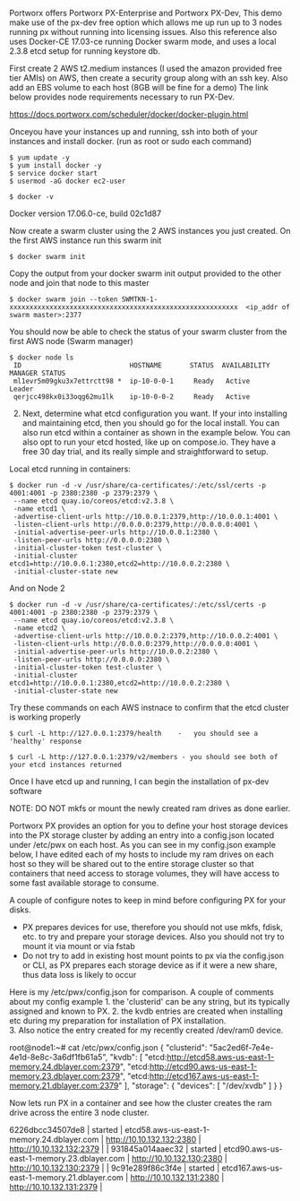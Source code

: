 
Portworx offers Portworx PX-Enterprise and Portworx PX-Dev, This demo make use of the px-dev free option which allows me up run up to 3 nodes running px without running into licensing issues. Also this reference also uses Docker-CE 17.03-ce running Docker swarm mode, and uses a local 2.3.8 etcd setup for running keystore db.   

First create 2 AWS t2.medium instances (I used the amazon provided free tier AMIs) on AWS, then create a security group along with an ssh key. Also add an EBS volume to each host (8GB will be fine for a demo)  The link below provides node requirements necessary to run PX-Dev.

https://docs.portworx.com/scheduler/docker/docker-plugin.html

Onceyou have your instances up and running, ssh into both of your instances and install docker. (run as root or sudo each command)

	$ yum update -y
	$ yum install docker -y
	$ service docker start 
	$ usermod -aG docker ec2-user

	$ docker -v
Docker version 17.06.0-ce, build 02c1d87

Now create a swarm cluster using the 2 AWS instances you just created. On the first AWS instance run this swarm init

	$ docker swarm init
Copy the output from your docker swarm init output provided to the other node and join that node to this master

	$ docker swarm join --token SWMTKN-1-xxxxxxxxxxxxxxxxxxxxxxxxxxxxxxxxxxxxxxxxxxxxxxxxxxxxxxxxx  <ip_addr of swarm master>:2377
You should now be able to check the status of your swarm cluster from the first AWS node (Swarm manager)

	$ docker node ls
 	 ID                           HOSTNAME       STATUS  AVAILABILITY  MANAGER STATUS
 	 ml1evr5m09gku3x7ettrctt98 *  ip-10-0-0-1     Ready   Active         Leader
 	 qerjcc498kx0i33oqg62mu1lk    ip-10-0-0-2     Ready   Active  


2. Next, determine what etcd configuration you want.    If your into installing and maintaining etcd, then you should go for the local install. You can also run etcd within a container as shown in the example below.  You can also opt to run your etcd hosted, like up on compose.io.  They have a free 30 day trial, and its really simple and straightforward to setup.

Local etcd running in containers:  

	$ docker run -d -v /usr/share/ca-certificates/:/etc/ssl/certs -p 4001:4001 -p 2380:2380 -p 2379:2379 \
	 --name etcd quay.io/coreos/etcd:v2.3.8 \
	 -name etcd1 \
	 -advertise-client-urls http://10.0.0.1:2379,http://10.0.0.1:4001 \
	 -listen-client-urls http://0.0.0.0:2379,http://0.0.0.0:4001 \
	 -initial-advertise-peer-urls http://10.0.0.1:2380 \
	 -listen-peer-urls http://0.0.0.0:2380 \
	 -initial-cluster-token test-cluster \
	 -initial-cluster etcd1=http://10.0.0.1:2380,etcd2=http://10.0.0.2:2380 \
	 -initial-cluster-state new

And on Node 2

	$ docker run -d -v /usr/share/ca-certificates/:/etc/ssl/certs -p 4001:4001 -p 2380:2380 -p 2379:2379 \
	 --name etcd quay.io/coreos/etcd:v2.3.8 \
	 -name etcd2 \
	 -advertise-client-urls http://10.0.0.2:2379,http://10.0.0.2:4001 \
	 -listen-client-urls http://0.0.0.0:2379,http://0.0.0.0:4001 \
	 -initial-advertise-peer-urls http://10.0.0.2:2380 \
	 -listen-peer-urls http://0.0.0.0:2380 \
	 -initial-cluster-token test-cluster \
	 -initial-cluster etcd1=http://10.0.0.1:2380,etcd2=http://10.0.0.2:2380 \
	 -initial-cluster-state new

Try these commands on each AWS instnace to confirm that the etcd cluster is working properly

	$ curl -L http://127.0.0.1:2379/health    -   you should see a 'healthy' response

	$ curl -L http://127.0.0.1:2379/v2/members - you should see both of your etcd instances returned

Once I have etcd up and running, I can begin the installation of px-dev software

NOTE:  DO NOT mkfs or mount the newly created ram drives as done earlier.   


Portworx PX provides an option for you to define your host storage devices into the PX storage cluster by adding an entry into a  config.json located under /etc/pwx on each host.  As you can see in my config.json example below, I have edited each of my hosts to include my ram drives on each host so they will be shared out to the entire storage cluster so that containers that need access to storage volumes, they will have access to some fast available storage to consume.  

A couple of configure notes to keep in mind before configuring PX for your disks.
- PX prepares devices for use, therefore you should not use mkfs, fdisk, etc. to try and prepare your storage devices.  Also you should not try to mount it via mount or via fstab
- Do not try to add in existing host mount points to px via the config.json or CLI, as PX prepares each storage device as if it were a new share, thus data loss is likely to occur

Here is my /etc/pwx/config.json for comparison. A couple of comments about my config example 
 	1. the 'clusterid' can be any string, but its typically assigned and known to PX.
 	2. the kvdb entries are created when installing etc during my preparation for installation of PX installation.  
	3. Also notice the entry created for my recently created /dev/ram0 device.

root@node1:~# cat /etc/pwx/config.json 
{
  "clusterid": "5ac2ed6f-7e4e-4e1d-8e8c-3a6df1fb61a5",
  "kvdb": [
      "etcd:http://etcd58.aws-us-east-1-memory.24.dblayer.com:2379",
      "etcd:http://etcd90.aws-us-east-1-memory.23.dblayer.com:2379",
      "etcd:http://etcd167.aws-us-east-1-memory.21.dblayer.com:2379"
    ],
  "storage": {
    "devices": [
      "/dev/xvdb"
    ]
  }
}

Now lets run PX in a container and see how the cluster creates the ram drive across the entire 3 node cluster.


6226dbcc34507de8 | started | etcd58.aws-us-east-1-memory.24.dblayer.com  | http://10.10.132.132:2380 | http://10.10.132.132:2379 |
| 931845a014aaec32 | started | etcd90.aws-us-east-1-memory.23.dblayer.com  | http://10.10.132.130:2380 | http://10.10.132.130:2379 |
| 9c91e289f86c3f4e | started | etcd167.aws-us-east-1-memory.21.dblayer.com | http://10.10.132.131:2380 | http://10.10.132.131:2379 |
